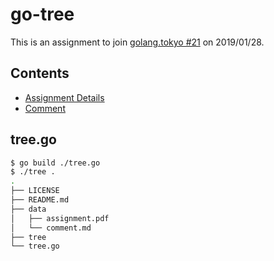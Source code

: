 # go-tree

This is an assignment to join [golang.tokyo #21](https://golangtokyo.connpass.com/event/113768/) on 2019/01/28.

## Contents

- [Assignment Details](./data/assignment.pdf)
- [Comment](./data/comment.md)

## tree.go

```bash
$ go build ./tree.go
$ ./tree .
.
├── LICENSE
├── README.md
├── data
│   ├── assignment.pdf
│   └── comment.md
├── tree
└── tree.go
```
